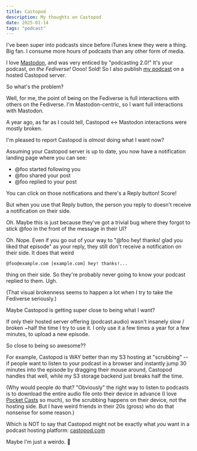 ```yaml
---
title: Castopod
description: My thoughts on Castopod
date: 2025-01-14
tags: "podcast"
---
```


I've been super into podcasts since before iTunes knew they were a thing.
Big fan. I consume more hours of podcasts than any other form of media.

I love [Mastodon](/blog/mastodon/), and was very enticed by "podcasting
2.0!" It's your podcast, *on the Fediverse!* Oooo! Sold!
So I also publish [my podcast](/blog/jay_flaunts/) on a hosted Castopod
server.

So what's the problem?

Well, for me, the point of being on the Fediverse is full interactions with
others on the Fediverse. I'm Mastodon-centric, so I want full interactions
with Mastodon.

A year ago, as far as I could tell, Castopod <-> Mastodon interactions
were mostly broken.

I'm pleased to report Castopod is *almost* doing what I want now?

Assuming your Castopod server is up to date, you now have
a notification landing page where you can see:

* @foo started following you
* @foo shared your post
* @foo replied to your post

You can click on those notifications and there's a Reply button! Score!

But when you use that Reply button, the person you reply to doesn't receive
a notification on their side.

Oh. Maybe this is just because they've got a trivial bug where they forgot
to stick @foo in the front of the message in their UI?

Oh. Nope. Even if you go out of your way to "@foo hey! thanks! glad you liked
that episode" as your reply, they still don't receive a notification on their
side. It does that weird 

```
@foo@example.com [example.com] hey! thanks!...
```

thing on their side. So they're probably never going to know your podcast
replied to them. Ugh.

(That visual brokenness seems to happen a lot when I try to take the Fediverse
seriously.)

Maybe Castopod is getting super close to being what I want?

If only their hosted server offering (podcast.audio) wasn't insanely slow /
broken ~half the time I try to use it. I only use it a few times a year for a
few minutes, to upload a new episode.

So close to being so awesome??

For example, Castopod is WAY better than my S3 hosting at "scrubbing" --
if people want to listen to your podcast in a browser and instantly jump
30 minutes into the episode by dragging their mouse around, Castopod 
handles that well, while my S3 storage backend just breaks half the time.

(Why would people do that? "Obviously" the right way to listen to podcasts
is to download the entire audio file onto their device in advance
(I love [Pocket Casts](https://pocketcasts.com/) so much), so the
scrubbing happens on their device, not the hosting side. But I have weird
friends in their 20s (gross) who do that nonsense for some reason.)

Which is NOT to say that Castopod might not be exactly what *you* want in
a podcast hosting platform: [castopod.com](https://castopod.com/en)

Maybe I'm just a weirdo. 🙂
